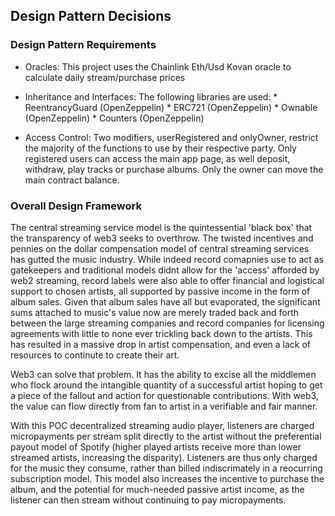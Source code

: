 ## Design Pattern Decisions

### Design Pattern Requirements

* Oracles: 
    This project uses the Chainlink Eth/Usd Kovan oracle to calculate daily stream/purchase prices
    
* Inheritance and Interfaces:
    The following libraries are used:
        * ReentrancyGuard (OpenZeppelin)
        * ERC721 (OpenZeppelin)
        * Ownable (OpenZeppelin)
        * Counters (OpenZeppelin)
* Access Control:
    Two modifiers, userRegistered and onlyOwner, restrict the majority of the functions to use by their respective party.  Only registered users can access the main app page, as well deposit, withdraw, play tracks or purchase albums. Only the owner can move the main contract balance.
  

### Overall Design Framework

 The central streaming service model is the quintessential 'black box' that the transparency of web3 seeks to overthrow. The twisted incentives and pennies on the dollar compensation model of central streaming services has gutted the music industry. While indeed record comapnies use to act as gatekeepers and traditional models didnt allow for the 'access' afforded by web2 streaming, record labels were also able to offer financial and logistical support to chosen artists, all supported by passive income in the form of album sales. Given that album sales have all but evaporated, the significant sums attached to music's value now are merely traded back and forth between the large streaming companies and record companies for licensing agreements with little to none ever trickling back down to the artists.  This has resulted in a massive drop in artist compensation, and even a lack of resources to continute to create their art.

 Web3 can solve that problem. It has the ability to excise all the middlemen who flock around the intangible quantity of a successful artist hoping to get a piece of the fallout and action for questionable contributions.  With web3, the value can flow directly from fan to artist in a verifiable and fair manner.

 With this POC decentralized streaming audio player, listeners are charged micropayments per stream split directly to the artist without the preferential payout model of Spotify (higher played artists receive more than lower streamed artists, increasing the disparity). Listeners are thus only charged for the music they consume, rather than billed indiscrimately in a reocurring subscription model.  This model also increases the incentive to purchase the album, and the potential for much-needed passive artist income, as the listener can then stream without continuing to pay micropayments.

